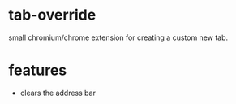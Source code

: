 # tab-override
small chromium/chrome extension for creating a custom new tab.  
# features
- clears the address bar
